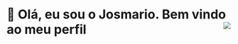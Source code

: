 
# 🖖 Olá, eu sou o Josmario. Bem vindo ao meu perfil<img align="right" src="https://komarev.com/ghpvc/?username=josmariocirqueira&style=flat-square&color=blueviolet">
